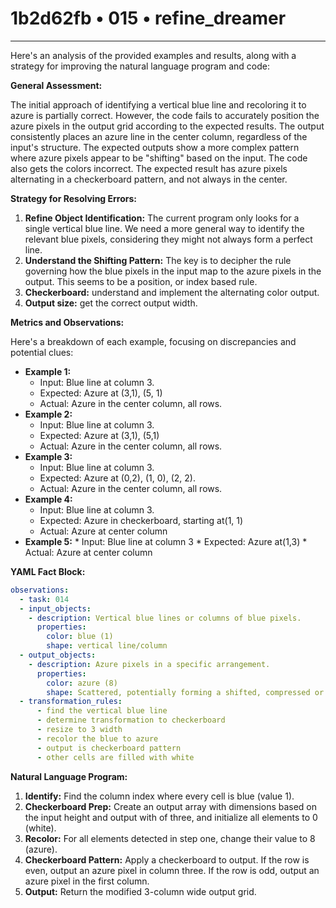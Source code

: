 # 1b2d62fb • 015 • refine_dreamer

---
Here's an analysis of the provided examples and results, along with a strategy for improving the natural language program and code:

**General Assessment:**

The initial approach of identifying a vertical blue line and recoloring it to azure is partially correct. However, the code fails to accurately position the azure pixels in the output grid according to the expected results. The output consistently places an azure line in the center column, regardless of the input's structure. The expected outputs show a more complex pattern where azure pixels appear to be "shifting" based on the input. The code also gets the colors incorrect. The expected result has azure pixels alternating in a checkerboard pattern, and not always in the center.

**Strategy for Resolving Errors:**

1.  **Refine Object Identification:** The current program only looks for a single vertical blue line. We need a more general way to identify the relevant blue pixels, considering they might not always form a perfect line.
2.  **Understand the Shifting Pattern:** The key is to decipher the rule governing how the blue pixels in the input map to the azure pixels in the output. This seems to be a position, or index based rule.
3.  **Checkerboard:** understand and implement the alternating color output.
4. **Output size:** get the correct output width.

**Metrics and Observations:**

Here's a breakdown of each example, focusing on discrepancies and potential clues:

*   **Example 1:**
    *   Input: Blue line at column 3.
    *   Expected: Azure at (3,1), (5, 1)
    *   Actual: Azure in the center column, all rows.
*   **Example 2:**
    *   Input: Blue line at column 3.
    *    Expected: Azure at (3,1), (5,1)
    *   Actual: Azure in the center column, all rows.
*   **Example 3:**
    *   Input: Blue line at column 3.
    *   Expected: Azure at (0,2), (1, 0), (2, 2).
    *   Actual: Azure in the center column, all rows.
*   **Example 4:**
    *   Input: Blue line at column 3.
    *   Expected: Azure in checkerboard, starting at(1, 1)
    *   Actual: Azure at center column
*    **Example 5:**
    *   Input: Blue line at column 3
    *    Expected: Azure at(1,3)
    *   Actual: Azure at center column

**YAML Fact Block:**

```yaml
observations:
  - task: 014
  - input_objects:
    - description: Vertical blue lines or columns of blue pixels.
      properties:
        color: blue (1)
        shape: vertical line/column
  - output_objects:
    - description: Azure pixels in a specific arrangement.
      properties:
        color: azure (8)
        shape: Scattered, potentially forming a shifted, compressed or checkerboard version of the input line.
  - transformation_rules:
      - find the vertical blue line
      - determine transformation to checkerboard
      - resize to 3 width
      - recolor the blue to azure
      - output is checkerboard pattern
      - other cells are filled with white
```

**Natural Language Program:**

1.  **Identify:** Find the column index where every cell is blue (value 1).
2. **Checkerboard Prep:** Create an output array with dimensions based on the input
    height and output with of three, and initialize all elements to 0 (white).
3. **Recolor:** For all elements detected in step one, change their value to 8
    (azure).
4. **Checkerboard Pattern:** Apply a checkerboard to output. If the row is
    even, output an azure pixel in column three. If the row is odd, output an
    azure pixel in the first column.
5.  **Output:** Return the modified 3-column wide output grid.

